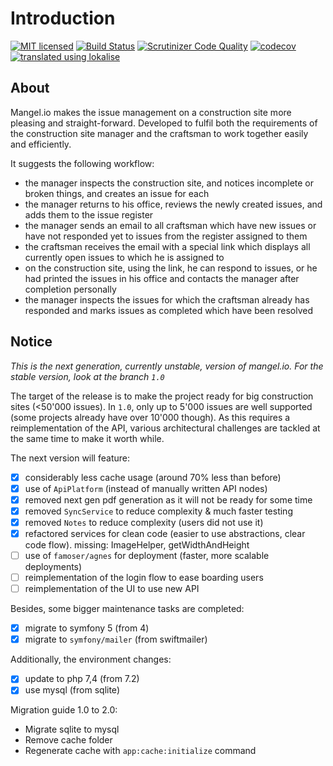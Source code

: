 # Introduction
[![MIT licensed](https://img.shields.io/badge/license-MIT-blue.svg)](./LICENSE) 
[![Build Status](https://travis-ci.com/mangelio/web.svg?branch=master)](https://travis-ci.com/mangelio/web)
[![Scrutinizer Code Quality](https://scrutinizer-ci.com/g/mangelio/web/badges/quality-score.png?b=master)](https://scrutinizer-ci.com/g/mangelio/web/?branch=master)
[![codecov](https://codecov.io/gh/mangelio/web/branch/master/graph/badge.svg)](https://codecov.io/gh/mangelio/web) 
[![translated using lokalise](https://img.shields.io/badge/translations-lokalise.co-%23249BEE.svg)](https://lokalise.co) 

## About
Mangel.io makes the issue management on a construction site more pleasing and straight-forward. 
Developed to fulfil both the requirements of the construction site manager and the craftsman to work together easily and efficiently.

It suggests the following workflow:
 - the manager inspects the construction site, and notices incomplete or broken things, and creates an issue for each 
 - the manager returns to his office, reviews the newly created issues, and adds them to the issue register
 - the manager sends an email to all craftsman which have new issues or have not responded yet to issues from the register assigned to them
 - the craftsman receives the email with a special link which displays all currently open issues to which he is assigned to
 - on the construction site, using the link, he can respond to issues, or he had printed the issues in his office and contacts the manager after completion personally
 - the manager inspects the issues for which the craftsman already has responded and marks issues as completed which have been resolved

## Notice

_This is the next generation, currently unstable, version of mangel.io.
For the stable version, look at the branch `1.0`_

The target of the release is to make the project ready for big construction sites (<50'000 issues). In `1.0`, only up to 5'000 issues are well supported (some projects already have over 10'000 though).
As this requires a reimplementation of the API, various architectural challenges are tackled at the same time to make it worth while.  

The next version will feature:
- [x] considerably less cache usage (around 70% less than before)
- [x] use of `ApiPlatform` (instead of manually written API nodes)
- [x] removed next gen pdf generation as it will not be ready for some time
- [x] removed `SyncService` to reduce complexity & much faster testing
- [x] removed `Notes` to reduce complexity (users did not use it)
- [x] refactored services for clean code (easier to use abstractions, clear code flow). missing: ImageHelper, getWidthAndHeight 
- [ ] use of `famoser/agnes` for deployment (faster, more scalable deployments)
- [ ] reimplementation of the login flow to ease boarding users
- [ ] reimplementation of the UI to use new API

Besides, some bigger maintenance tasks are completed:
- [x] migrate to symfony 5 (from 4)
- [x] migrate to `symfony/mailer` (from swiftmailer)

Additionally, the environment changes:
- [x] update to php 7,4 (from 7.2)
- [x] use mysql (from sqlite)

Migration guide 1.0 to 2.0:
- Migrate sqlite to mysql
- Remove cache folder
- Regenerate cache with `app:cache:initialize` command
